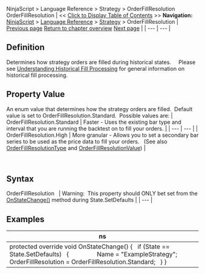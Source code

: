 ﻿
NinjaScript \> Language Reference \> Strategy \> OrderFillResolution
OrderFillResolution
| \<\< [Click to Display Table of Contents](orderfillresolution.md) \>\> **Navigation:**     [NinjaScript](ninjascript.md) \> [Language Reference](language_reference_wip.md) \> [Strategy](strategy.md) \> OrderFillResolution | [Previous page](submitorderunmanaged.md) [Return to chapter overview](strategy.md) [Next page](orderfillresolutiontype.md) |
| --- | --- |
## Definition
Determines how strategy orders are filled during historical states.  
 
Please see [Understanding Historical Fill Processing](understanding_historical_fill_.md) for general information on historical fill processing.
 
## Property Value
An enum value that determines how the strategy orders are filled.  Default value is set to OrderFillResolution.Standard.  Possible values are:
| OrderFillResolution.Standard | Faster \- Uses the existing bar type and interval that you are running the backtest on to fill your orders. |
| --- | --- |
| OrderFillResolution.High | More granular \- Allows you to set a secondary bar series to be used as the price data to fill your orders.   (See also [OrderFillResolutionType](orderfillresolutiontype.md) and [OrderFillResolutionValue](orderfillresolutionvalue.md)) |

 
## Syntax
OrderFillResolution
 
| Warning:  This property should ONLY bet set from the [OnStateChange()](onstatechange.md) method during State.SetDefaults |
| --- |

## Examples
| ns |
| --- |
| protected override void OnStateChange() {    if (State \=\= State.SetDefaults)    {                  Name \= "ExampleStrategy";      OrderFillResolution \= OrderFillResolution.Standard;    } } |

 
